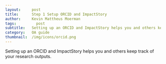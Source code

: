 ```yaml
---
layout:     post
title:      Step 1 Setup ORCID and ImpactStory
author:     Kevin Mattheus Moerman
tags: 		  post
subtitle:  	Setting up an ORCID and ImpactStory helps you and others keep track of your research outputs
category:   OA guide
thumbnail:  /img/icons/orcid.png
---
```


Setting up an ORCID and ImpactStory helps you and others keep track of your research outputs.
